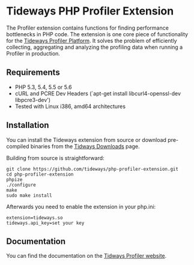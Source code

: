 # Tideways PHP Profiler Extension

The Profiler extension contains functions for finding performance bottlenecks
in PHP code. The extension is one core piece of functionality for the [Tideways
Profiler Platform](https://tideways.io). It solves the problem of efficiently
collecting, aggregating and analyzing the profiling data when running a
Profiler in production.

## Requirements

- PHP 5.3, 5.4, 5.5 or 5.6
- cURL and PCRE Dev Headers (`apt-get install libcurl4-openssl-dev libpcre3-dev')
- Tested with Linux i386, amd64 architectures

## Installation

You can install the Tideways extension from source or download 
pre-compiled binaries from the [Tidways Downloads](https://tideways.io/profiler/downloads) page.

Building from source is straightforward:

    git clone https://github.com/tideways/php-profiler-extension.git
    cd php-profiler-extension
    phpize
    ./configure
    make
    sudo make install

Afterwards you need to enable the extension in your php.ini:

    extension=tideways.so
    tideways.api_key=set your key

## Documentation

You can find the documentation on the [Tidways Profiler
website](https://tideways.io/profiler/docs/setup/profiler-php-pecl-extension).
